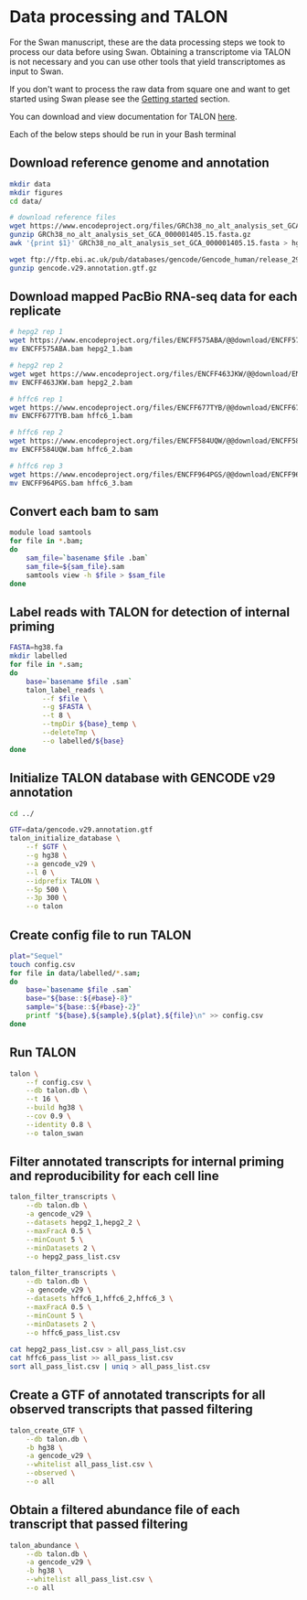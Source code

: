 # Data processing and TALON

For the Swan manuscript, these are the data processing steps we took to process our data before using Swan. Obtaining a transcriptome via TALON is not necessary and you can use other tools that yield transcriptomes as input to Swan.

If you don't want to process the raw data from square one and want to get started using Swan please see the [Getting started](getting_started.md) section.

You can download and view documentation for TALON [here](https://github.com/mortazavilab/TALON).

Each of the below steps should be run in your Bash terminal

## Download reference genome and annotation
```bash
mkdir data
mkdir figures
cd data/

# download reference files
wget https://www.encodeproject.org/files/GRCh38_no_alt_analysis_set_GCA_000001405.15/@@download/GRCh38_no_alt_analysis_set_GCA_000001405.15.fasta.gz
gunzip GRCh38_no_alt_analysis_set_GCA_000001405.15.fasta.gz
awk '{print $1}' GRCh38_no_alt_analysis_set_GCA_000001405.15.fasta > hg38.fa

wget ftp://ftp.ebi.ac.uk/pub/databases/gencode/Gencode_human/release_29/gencode.v29.annotation.gtf.gz
gunzip gencode.v29.annotation.gtf.gz
```

## Download mapped PacBio RNA-seq data for each replicate
```bash
# hepg2 rep 1
wget https://www.encodeproject.org/files/ENCFF575ABA/@@download/ENCFF575ABA.bam
mv ENCFF575ABA.bam hepg2_1.bam

# hepg2 rep 2
wget wget https://www.encodeproject.org/files/ENCFF463JKW/@@download/ENCFF463JKW.bam
mv ENCFF463JKW.bam hepg2_2.bam

# hffc6 rep 1
wget https://www.encodeproject.org/files/ENCFF677TYB/@@download/ENCFF677TYB.bam
mv ENCFF677TYB.bam hffc6_1.bam 

# hffc6 rep 2
wget https://www.encodeproject.org/files/ENCFF584UQW/@@download/ENCFF584UQW.bam
mv ENCFF584UQW.bam hffc6_2.bam

# hffc6 rep 3
wget https://www.encodeproject.org/files/ENCFF964PGS/@@download/ENCFF964PGS.bam
mv ENCFF964PGS.bam hffc6_3.bam
```

## Convert each bam to sam 
```bash
module load samtools
for file in *.bam;
do
	sam_file=`basename $file .bam`
	sam_file=${sam_file}.sam
	samtools view -h $file > $sam_file
done
```

## Label reads with TALON for detection of internal priming
```bash
FASTA=hg38.fa
mkdir labelled
for file in *.sam;
do
	base=`basename $file .sam`
	talon_label_reads \
		--f $file \
		--g $FASTA \
		--t 8 \
		--tmpDir ${base}_temp \
		--deleteTmp \
		--o labelled/${base}
done
```

## Initialize TALON database with GENCODE v29 annotation
```bash 
cd ../

GTF=data/gencode.v29.annotation.gtf
talon_initialize_database \
	--f $GTF \
	--g hg38 \
	--a gencode_v29 \
	--l 0 \
	--idprefix TALON \
	--5p 500 \
	--3p 300 \
	--o talon
```

## Create config file to run TALON 
```bash
plat="Sequel"
touch config.csv
for file in data/labelled/*.sam;
do
	base=`basename $file .sam`
	base="${base::${#base}-8}"
	sample="${base::${#base}-2}"
	printf "${base},${sample},${plat},${file}\n" >> config.csv
done
```

## Run TALON
```bash
talon \
	--f config.csv \
	--db talon.db \
	--t 16 \
	--build hg38 \
	--cov 0.9 \
	--identity 0.8 \
	--o talon_swan
```

## Filter annotated transcripts for internal priming and reproducibility for each cell line
```bash
talon_filter_transcripts \
	--db talon.db \
	-a gencode_v29 \
	--datasets hepg2_1,hepg2_2 \
	--maxFracA 0.5 \
	--minCount 5 \
	--minDatasets 2 \
	--o hepg2_pass_list.csv

talon_filter_transcripts \
	--db talon.db \
	-a gencode_v29 \
	--datasets hffc6_1,hffc6_2,hffc6_3 \
	--maxFracA 0.5 \
	--minCount 5 \
	--minDatasets 2 \
	--o hffc6_pass_list.csv
    
cat hepg2_pass_list.csv > all_pass_list.csv
cat hffc6_pass_list >> all_pass_list.csv 
sort all_pass_list.csv | uniq > all_pass_list.csv
```

## Create a GTF of annotated transcripts for all observed transcripts that passed filtering
```bash
talon_create_GTF \
	--db talon.db \
	-b hg38 \
	-a gencode_v29 \
	--whitelist all_pass_list.csv \
	--observed \
	--o all
```

## Obtain a filtered abundance file of each transcript that passed filtering
```bash
talon_abundance \
	--db talon.db \
	-a gencode_v29 \
	-b hg38 \
	--whitelist all_pass_list.csv \
	--o all
```
